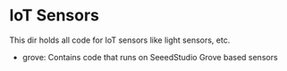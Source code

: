 # IoT Sensors

This dir holds all code for IoT sensors like light sensors, etc.

- grove: Contains code that runs on SeeedStudio Grove based sensors

